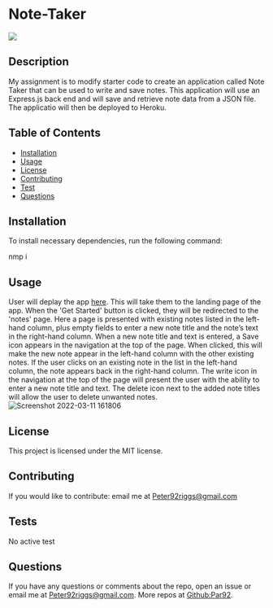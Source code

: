 # Note-Taker
  ![](https://img.shields.io/badge/label-MIT-green)
  ## Description 
  My assignment is to modify starter code to create an application called Note Taker that can be used to write and save notes. This application will use an Express.js back end and will save and retrieve note data from a JSON file. The applicatio will then be deployed to Heroku.

  ## Table of Contents
  * [Installation](#installation)
  * [Usage](#usage)
  * [License](#license)
  * [Contributing](#contributing)
  * [Test](#tests)
  * [Questions](#questions)

  ## Installation

  To install necessary dependencies, run the following command:

  nmp i

  ## Usage
  User will deplay the app [here](https://nameless-ridge-93720.herokuapp.com/). This will take them to the landing page of the app. When the 'Get Started' button is clicked, they will be redirected to the 'notes' page. Here a page is presented with existing notes listed in the left-hand column, plus empty fields to enter a new note title and the note’s text in the right-hand column. When a new note title and text is entered, a Save icon appears in the navigation at the top of the page. When clicked, this will make the new note appear in the left-hand column with the other existing notes. If the user clicks on an existing note in the list in the left-hand column, the note appears back in the right-hand column. The write icon in the navigation at the top of the page will present the user with the ability to enter a new note title and text. The delete icon next to the added note titles will allow the user to delete unwanted notes. 
![Screenshot 2022-03-11 161806](https://user-images.githubusercontent.com/97469705/157987353-a700a904-6a0c-492e-9005-daf3ff308825.png)

  


  ## License
  This project is licensed under the MIT license.

  ## Contributing
  If you would like to contribute:
  email me at Peter92riggs@gmail.com

  ## Tests
  No active test
  
  ## Questions
  If you have any questions or comments about the repo, open an issue or email me at Peter92riggs@gmail.com.
  More repos at [Github:Par92](https://github.com/Par92).
